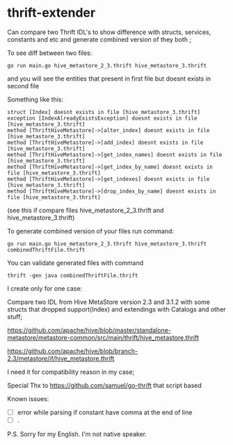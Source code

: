 # thrift-extender
Can compare two Thrift IDL's to show difference with structs, services, constants and etc
and generate combined version of they both
;


To see diff between two files:
```
go run main.go hive_metastore_2_3.thrift hive_metastore_3.thrift
```
and you will see the entities that present in first file but doesnt exists in second file

Something like this:
```
struct [Index] doesnt exists in file [hive_metastore_3.thrift]
exception [IndexAlreadyExistsException] doesnt exists in file [hive_metastore_3.thrift]
method [ThriftHiveMetastore]->[alter_index] doesnt exists in file [hive_metastore_3.thrift]
method [ThriftHiveMetastore]->[add_index] doesnt exists in file [hive_metastore_3.thrift]
method [ThriftHiveMetastore]->[get_index_names] doesnt exists in file [hive_metastore_3.thrift]
method [ThriftHiveMetastore]->[get_index_by_name] doesnt exists in file [hive_metastore_3.thrift]
method [ThriftHiveMetastore]->[get_indexes] doesnt exists in file [hive_metastore_3.thrift]
method [ThriftHiveMetastore]->[drop_index_by_name] doesnt exists in file [hive_metastore_3.thrift]
```
(see this if compare files hive_metastore_2_3.thrift and hive_metastore_3.thrift)


To generate combined version of your files run command:
```
go run main.go hive_metastore_2_3.thrift hive_metastore_3.thrift combinedThriftFile.thrift 
```





You can validate generated files with command
```
thrift -gen java combinedThriftFile.thrift     
```




I create only for one case:

Compare two IDL from Hive MetaStore version 2.3 and 3.1.2 with some structs that dropped support(Index) and extendings with Catalogs and other stuff;

https://github.com/apache/hive/blob/master/standalone-metastore/metastore-common/src/main/thrift/hive_metastore.thrift

https://github.com/apache/hive/blob/branch-2.3/metastore/if/hive_metastore.thrift

I need it for compatibility reason in my case;


Special Thx to https://github.com/samuel/go-thrift that script based


Known issues:
 -[ ] error while parsing if constant have comma at the end of line
 -[ ] . 

P.S. Sorry for my English. I'm not native speaker.

